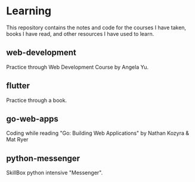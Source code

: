 # Learning

This repository contains the notes and code for the courses I have taken, books I have read, and other resources I have used to learn.

## web-development
Practice through Web Development Course by Angela Yu.

## flutter
Practice through a book.

## go-web-apps
Coding while reading "Go: Building Web Applications" by Nathan Kozyra &amp; Mat Ryer

## python-messenger
SkillBox python intensive "Messenger".